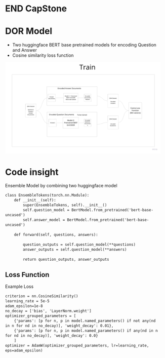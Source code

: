 # END CapStone

# DOR Model

 - Two huggingface BERT base pretrained models for encoding Question and Answer
 - Cosine similarity loss function


![alt text](Capstone.jpg)


# Code insight

Ensemble Model by combining two huggingface model

```
class EnsembleTokens(torch.nn.Module):
    def __init__(self):
        super(EnsembleTokens, self).__init__()
        self.question_model = BertModel.from_pretrained('bert-base-uncased')
        self.answer_model = BertModel.from_pretrained('bert-base-uncased')
    
    def forward(self, questions, answers):

        question_outputs = self.question_model(**questions)
        answer_outputs = self.question_model(**answers)

        return question_outputs, answer_outputs
```

## Loss Function

Example Loss
```
criterion = nn.CosineSimilarity()
learning_rate = 5e-5
adam_epsilon=1e-8
no_decay = ['bias', 'LayerNorm.weight']
optimizer_grouped_parameters = [
    {'params': [p for n, p in model.named_parameters() if not any(nd in n for nd in no_decay)], 'weight_decay': 0.01},
    {'params': [p for n, p in model.named_parameters() if any(nd in n for nd in no_decay)], 'weight_decay': 0.0}
    ]
optimizer = AdamW(optimizer_grouped_parameters, lr=learning_rate, eps=adam_epsilon)

```

